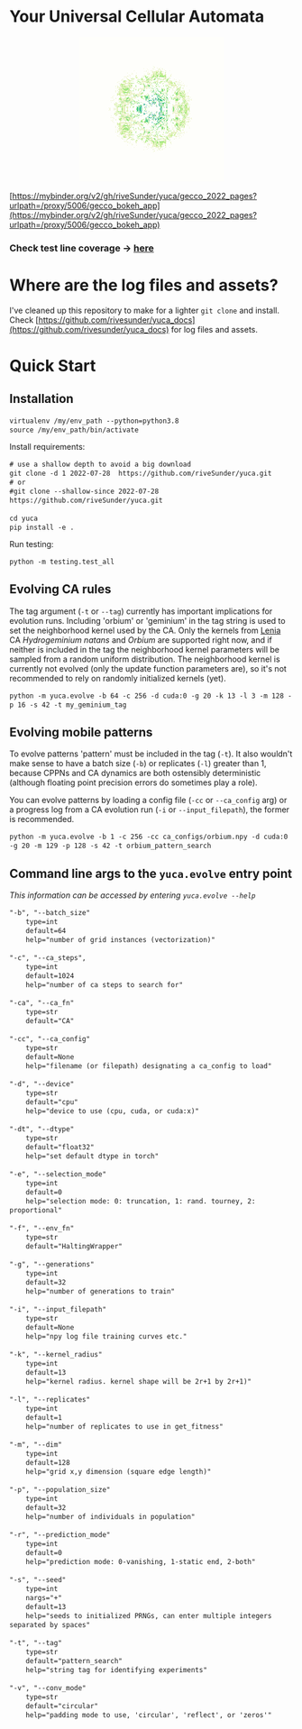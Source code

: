 # Your Universal Cellular Automata

<p align="center">
<img src="assets/frog_race.gif">
</p>

[https://mybinder.org/v2/gh/riveSunder/yuca/gecco_2022_pages?urlpath=/proxy/5006/gecco_bokeh_app](https://mybinder.org/v2/gh/riveSunder/yuca/gecco_2022_pages?urlpath=/proxy/5006/gecco_bokeh_app)

### Check test line coverage -> [here](coverage.txt) 

# Where are the log files and assets?

I've cleaned up this repository to make for a lighter `git clone` and install. Check [https://github.com/rivesunder/yuca_docs](https://github.com/rivesunder/yuca_docs) for log files and assets.

# Quick Start

## Installation

```
virtualenv /my/env_path --python=python3.8
source /my/env_path/bin/activate 
```
Install requirements:

```
# use a shallow depth to avoid a big download 
git clone -d 1 2022-07-28  https://github.com/riveSunder/yuca.git
# or
#git clone --shallow-since 2022-07-28  https://github.com/riveSunder/yuca.git

cd yuca
pip install -e .
```

Run testing:

```
python -m testing.test_all

```


## Evolving CA rules

The tag argument (`-t` or `--tag`) currently has important implications for evolution runs. Including 'orbium' or 'geminium' in the tag string is used to set the neighborhood kernel used by the CA. Only the kernels from [Lenia](https://arxiv.org/abs/1812.05433) CA _Hydrogeminium natans_ and _Orbium_ are supported right now, and if neither is included in the tag the neighborhood kernel parameters will be sampled from a random uniform distribution. The neighborhood kernel is currently not evolved (only the update function parameters are), so it's not recommended to rely on randomly initialized kernels (yet). 

```
python -m yuca.evolve -b 64 -c 256 -d cuda:0 -g 20 -k 13 -l 3 -m 128 -p 16 -s 42 -t my_geminium_tag
```

## Evolving mobile patterns

To evolve patterns 'pattern' must be included in the tag (`-t`). It also wouldn't make sense to have a batch size (`-b`) or replicates (`-l`) greater than 1, because CPPNs and CA dynamics are both ostensibly deterministic (although floating point precision errors do sometimes play a role).

You can evolve patterns by loading a config file (`-cc` or `--ca_config` arg) or a progress log from a CA evolution run (`-i` or `--input_filepath`), the former is recommended. 

```
python -m yuca.evolve -b 1 -c 256 -cc ca_configs/orbium.npy -d cuda:0 -g 20 -m 129 -p 128 -s 42 -t orbium_pattern_search
```

## Command line args to the `yuca.evolve` entry point

_This information can be accessed by entering `yuca.evolve --help`_

```
"-b", "--batch_size"
    type=int 
    default=64
    help="number of grid instances (vectorization)"

"-c", "--ca_steps", 
    type=int
    default=1024 
    help="number of ca steps to search for"

"-ca", "--ca_fn"
    type=str
    default="CA"

"-cc", "--ca_config"
    type=str
    default=None
    help="filename (or filepath) designating a ca_config to load"

"-d", "--device"
    type=str
    default="cpu"
    help="device to use (cpu, cuda, or cuda:x)"

"-dt", "--dtype"
    type=str 
    default="float32"
    help="set default dtype in torch"

"-e", "--selection_mode"
    type=int
    default=0
    help="selection mode: 0: truncation, 1: rand. tourney, 2: proportional"

"-f", "--env_fn"
    type=str
    default="HaltingWrapper"

"-g", "--generations"
    type=int
    default=32
    help="number of generations to train"

"-i", "--input_filepath"
    type=str
    default=None
    help="npy log file training curves etc."

"-k", "--kernel_radius"
    type=int
    default=13
    help="kernel radius. kernel shape will be 2r+1 by 2r+1)"

"-l", "--replicates" 
    type=int
    default=1
    help="number of replicates to use in get_fitness"

"-m", "--dim"
    type=int
    default=128
    help="grid x,y dimension (square edge length)"

"-p", "--population_size"
    type=int
    default=32
    help="number of individuals in population"

"-r", "--prediction_mode"
    type=int
    default=0
    help="prediction mode: 0-vanishing, 1-static end, 2-both"

"-s", "--seed"
    type=int
    nargs="+"
    default=13
    help="seeds to initialized PRNGs, can enter multiple integers separated by spaces"

"-t", "--tag"
    type=str
    default="pattern_search"
    help="string tag for identifying experiments"

"-v", "--conv_mode"
    type=str
    default="circular"
    help="padding mode to use, 'circular', 'reflect', or 'zeros'"
```

